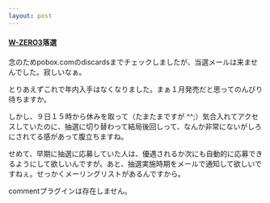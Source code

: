 ```yaml
---
layout: post
---
```

<h4><a href="/?page=SHARP+WS003SH" class="wikipage">W-ZERO3</a>落選</h4>
<p>念のためpobox.comのdiscardsまでチェックしましたが、当選メールは来ませんでした。寂しいなぁ。</p>
<p>とりあえずこれで年内入手はなくなりました。まぁ１月発売だと思ってのんびり待ちますか。</p>
<p>しかし、９日１５時から休みを取って（たまたまですが ^^;）気合入れてアクセスしていたのに、抽選に切り替わって結局後回しって、なんか非常にないがしろにされてる感があって腹立ちますね。</p>
<p>せめて、早期に抽選に応募していた人は、優遇されるか次にも自動的に応募できるようにして欲しいんですが。あと、抽選実施時期をメールで通知して欲しいですねぇ。せっかくメーリングリストがあるんですから。</p>
<p><span class="error">commentプラグインは存在しません。</span> </p>
